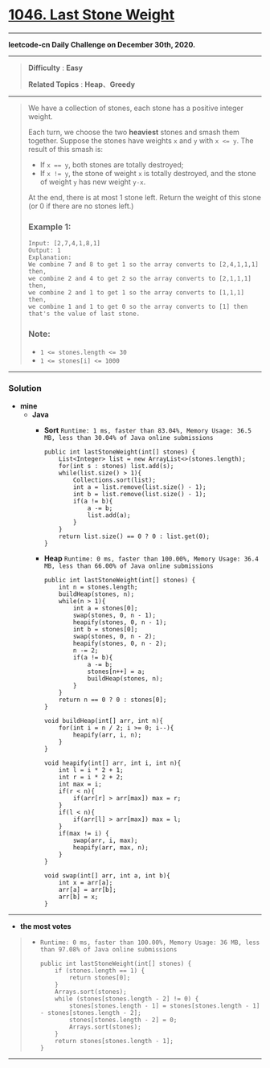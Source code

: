 # [1046. Last Stone Weight](https://leetcode.com/problems/last-stone-weight/)

---

**leetcode-cn Daily Challenge on December 30th, 2020.**

---

> **Difficulty** : **Easy**
>
> **Related Topics** : **Heap**、**Greedy**

---

> We have a collection of stones, each stone has a positive integer weight.
>
> Each turn, we choose the two **heaviest** stones and smash them together.
> Suppose the stones have weights `x` and `y` with `x <= y`.  The result of this smash is:
> * If `x == y`, both stones are totally destroyed;
> * If `x != y`, the stone of weight `x` is totally destroyed, and the stone of weight `y` has new weight `y-x`.
>
> At the end, there is at most 1 stone left.  Return the weight of this stone (or 0 if there are no stones left.)
>
>
>
> ### Example 1:
> ```
> Input: [2,7,4,1,8,1]
> Output: 1
> Explanation:
> We combine 7 and 8 to get 1 so the array converts to [2,4,1,1,1] then,
> we combine 2 and 4 to get 2 so the array converts to [2,1,1,1] then,
> we combine 2 and 1 to get 1 so the array converts to [1,1,1] then,
> we combine 1 and 1 to get 0 so the array converts to [1] then that's the value of last stone.
> ```
>
> ### Note:
> * `1 <= stones.length <= 30`
> * `1 <= stones[i] <= 1000`



---


### Solution
* **mine**
  * **Java**
    * **Sort** `Runtime: 1 ms, faster than 83.04%, Memory Usage: 36.5 MB, less than 30.04% of Java online submissions`
      ```
      public int lastStoneWeight(int[] stones) {
          List<Integer> list = new ArrayList<>(stones.length);
          for(int s : stones) list.add(s);
          while(list.size() > 1){
              Collections.sort(list);
              int a = list.remove(list.size() - 1);
              int b = list.remove(list.size() - 1);
              if(a != b){
                  a -= b;
                  list.add(a);
              }
          }
          return list.size() == 0 ? 0 : list.get(0);
      }
      ```

    * **Heap** `Runtime: 0 ms, faster than 100.00%, Memory Usage: 36.4 MB, less than 66.00% of Java online submissions`
      ```
      public int lastStoneWeight(int[] stones) {
          int n = stones.length;
          buildHeap(stones, n);
          while(n > 1){
              int a = stones[0];
              swap(stones, 0, n - 1);
              heapify(stones, 0, n - 1);
              int b = stones[0];
              swap(stones, 0, n - 2);
              heapify(stones, 0, n - 2);
              n -= 2;
              if(a != b){
                  a -= b;
                  stones[n++] = a;
                  buildHeap(stones, n);
              }
          }
          return n == 0 ? 0 : stones[0];
      }

      void buildHeap(int[] arr, int n){
          for(int i = n / 2; i >= 0; i--){
              heapify(arr, i, n);
          }
      }

      void heapify(int[] arr, int i, int n){
          int l = i * 2 + 1;
          int r = i * 2 + 2;
          int max = i;
          if(r < n){
              if(arr[r] > arr[max]) max = r;
          }
          if(l < n){
              if(arr[l] > arr[max]) max = l;
          }
          if(max != i) {
              swap(arr, i, max);
              heapify(arr, max, n);
          }
      }

      void swap(int[] arr, int a, int b){
          int x = arr[a];
          arr[a] = arr[b];
          arr[b] = x;
      }
      ```

---


* **the most votes**
>  * `Runtime: 0 ms, faster than 100.00%, Memory Usage: 36 MB, less than 97.08% of Java online submissions`
>    ```
>    public int lastStoneWeight(int[] stones) {
>        if (stones.length == 1) {
>            return stones[0];
>        }
>        Arrays.sort(stones);
>        while (stones[stones.length - 2] != 0) {
>            stones[stones.length - 1] = stones[stones.length - 1] - stones[stones.length - 2];
>            stones[stones.length - 2] = 0;
>            Arrays.sort(stones);
>        }
>        return stones[stones.length - 1];
>    }
>    ```

---


